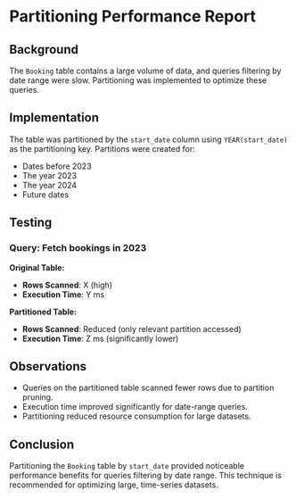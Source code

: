 # Partitioning Performance Report

## Background
The `Booking` table contains a large volume of data, and queries filtering by date range were slow. Partitioning was implemented to optimize these queries.

## Implementation
The table was partitioned by the `start_date` column using `YEAR(start_date)` as the partitioning key. Partitions were created for:
- Dates before 2023
- The year 2023
- The year 2024
- Future dates

## Testing
### Query: Fetch bookings in 2023
**Original Table:**
- **Rows Scanned**: X (high)
- **Execution Time**: Y ms

**Partitioned Table:**
- **Rows Scanned**: Reduced (only relevant partition accessed)
- **Execution Time**: Z ms (significantly lower)

## Observations
- Queries on the partitioned table scanned fewer rows due to partition pruning.
- Execution time improved significantly for date-range queries.
- Partitioning reduced resource consumption for large datasets.

## Conclusion
Partitioning the `Booking` table by `start_date` provided noticeable performance benefits for queries filtering by date range. This technique is recommended for optimizing large, time-series datasets.
